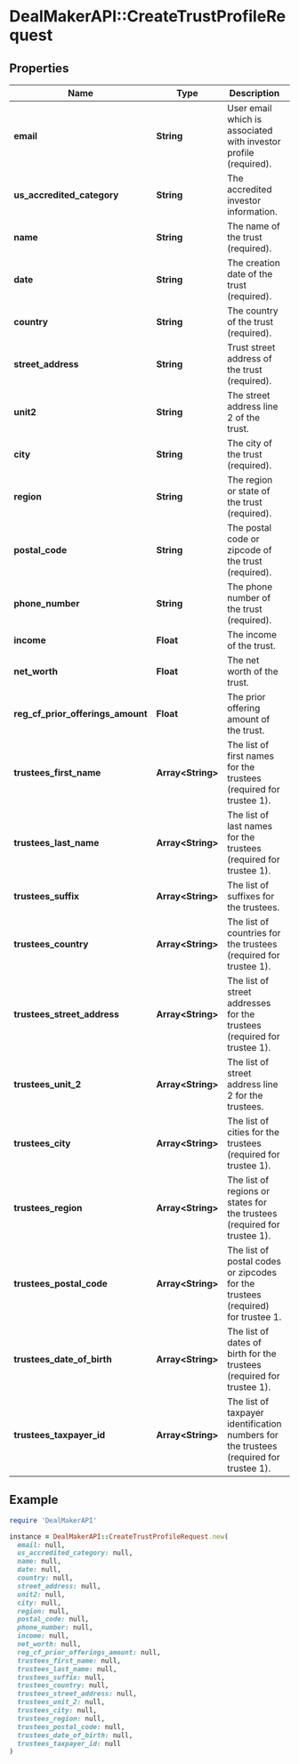 # DealMakerAPI::CreateTrustProfileRequest

## Properties

| Name | Type | Description | Notes |
| ---- | ---- | ----------- | ----- |
| **email** | **String** | User email which is associated with investor profile (required). |  |
| **us_accredited_category** | **String** | The accredited investor information. | [optional] |
| **name** | **String** | The name of the trust (required). | [optional] |
| **date** | **String** | The creation date of the trust (required). | [optional] |
| **country** | **String** | The country of the trust (required). | [optional] |
| **street_address** | **String** | Trust street address of the trust (required). | [optional] |
| **unit2** | **String** | The street address line 2 of the trust. | [optional] |
| **city** | **String** | The city of the trust (required). | [optional] |
| **region** | **String** | The region or state of the trust (required). | [optional] |
| **postal_code** | **String** | The postal code or zipcode of the trust (required). | [optional] |
| **phone_number** | **String** | The phone number of the trust (required). | [optional] |
| **income** | **Float** | The income of the trust. | [optional] |
| **net_worth** | **Float** | The net worth of the trust. | [optional] |
| **reg_cf_prior_offerings_amount** | **Float** | The prior offering amount of the trust. | [optional] |
| **trustees_first_name** | **Array&lt;String&gt;** | The list of first names for the trustees (required for trustee 1). | [optional] |
| **trustees_last_name** | **Array&lt;String&gt;** | The list of last names for the trustees (required for trustee 1). | [optional] |
| **trustees_suffix** | **Array&lt;String&gt;** | The list of suffixes for the trustees. | [optional] |
| **trustees_country** | **Array&lt;String&gt;** | The list of countries for the trustees (required for trustee 1). | [optional] |
| **trustees_street_address** | **Array&lt;String&gt;** | The list of street addresses for the trustees (required for trustee 1). | [optional] |
| **trustees_unit_2** | **Array&lt;String&gt;** | The list of street address line 2 for the trustees. | [optional] |
| **trustees_city** | **Array&lt;String&gt;** | The list of cities for the trustees (required for trustee 1). | [optional] |
| **trustees_region** | **Array&lt;String&gt;** | The list of regions or states for the trustees (required for trustee 1). | [optional] |
| **trustees_postal_code** | **Array&lt;String&gt;** | The list of postal codes or zipcodes for the trustees (required) for trustee 1. | [optional] |
| **trustees_date_of_birth** | **Array&lt;String&gt;** | The list of dates of birth for the trustees (required for trustee 1). | [optional] |
| **trustees_taxpayer_id** | **Array&lt;String&gt;** | The list of taxpayer identification numbers for the trustees (required for trustee 1). | [optional] |

## Example

```ruby
require 'DealMakerAPI'

instance = DealMakerAPI::CreateTrustProfileRequest.new(
  email: null,
  us_accredited_category: null,
  name: null,
  date: null,
  country: null,
  street_address: null,
  unit2: null,
  city: null,
  region: null,
  postal_code: null,
  phone_number: null,
  income: null,
  net_worth: null,
  reg_cf_prior_offerings_amount: null,
  trustees_first_name: null,
  trustees_last_name: null,
  trustees_suffix: null,
  trustees_country: null,
  trustees_street_address: null,
  trustees_unit_2: null,
  trustees_city: null,
  trustees_region: null,
  trustees_postal_code: null,
  trustees_date_of_birth: null,
  trustees_taxpayer_id: null
)
```

